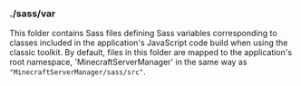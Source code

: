 ### ./sass/var

This folder contains Sass files defining Sass variables corresponding to classes
included in the application's JavaScript code build when using the classic toolkit.
By default, files in this folder are mapped to the application's root namespace,
'MinecraftServerManager' in the same way as `"MinecraftServerManager/sass/src"`.